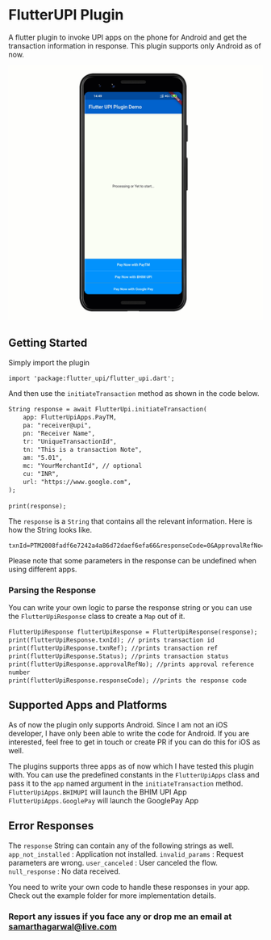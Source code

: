 # FlutterUPI Plugin

A flutter plugin to invoke UPI apps on the phone for Android and get the transaction information in response. This plugin supports only Android as of now.

![Demo with the PayTM App](demo.gif)

## Getting Started

Simply import the plugin

```
import 'package:flutter_upi/flutter_upi.dart';
```

And then use the `initiateTransaction` method as shown in the code below.

```
String response = await FlutterUpi.initiateTransaction(
    app: FlutterUpiApps.PayTM,
    pa: "receiver@upi",
    pn: "Receiver Name",
    tr: "UniqueTransactionId",
    tn: "This is a transaction Note",
    am: "5.01",
    mc: "YourMerchantId", // optional
    cu: "INR",
    url: "https://www.google.com",
);

print(response);

```

The `response` is a `String` that contains all the relevant information. Here is how the String looks like.

```
txnId=PTM2008fadf6e7242a4a86d72daef6efa66&responseCode=0&ApprovalRefNo=913338799016&Status=SUCCESS&txnRef=TR1234
```
Please note that some parameters in the response can be undefined when using different apps.

### Parsing the Response
You can write your own logic to parse the response string or you can use the `FlutterUpiResponse` class to create a `Map` out of it.
```
FlutterUpiResponse flutterUpiResponse = FlutterUpiResponse(response);
print(flutterUpiResponse.txnId); // prints transaction id
print(flutterUpiResponse.txnRef); //prints transaction ref 
print(flutterUpiResponse.Status); //prints transaction status
print(flutterUpiResponse.approvalRefNo); //prints approval reference number
print(flutterUpiResponse.responseCode); //prints the response code
```

## Supported Apps and Platforms
As of now the plugin only supports Android. Since I am not an iOS developer, I have only been able to write the code for Android. If you are interested, feel free to get in touch or create PR if you can do this for iOS as well.

The plugins supports three apps as of now which I have tested this plugin with. You can use the predefined constants in the `FlutterUpiApps` class and pass it to the `app` named argument in the `initiateTransaction` method.
`FlutterUpiApps.BHIMUPI` will launch the BHIM UPI App 
`FlutterUpiApps.GooglePay` will launch the GooglePay App

## Error Responses
The `response` String can contain any of the following strings as well.
`app_not_installed` : Application not installed.
`invalid_params` : Request parameters are wrong.
`user_canceled` : User canceled the flow.
`null_response` : No data received.

You need to write your own code to handle these responses in your app. Check out the example folder for more implementation details.

### Report any issues if you face any or drop me an email at samarthagarwal@live.com






